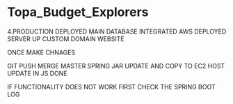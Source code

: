 # Topa_Budget_Explorers


4.PRODUCTION DEPLOYED
MAIN DATABASE INTEGRATED AWS DEPLOYED SERVER UP CUSTOM DOMAIN WEBSITE




ONCE MAKE CHNAGES

GIT PUSH MERGE MASTER
SPRING JAR UPDATE AND COPY TO EC2
HOST UPDATE IN JS
DONE


IF FUNCTIONALITY DOES NOT WORK FIRST CHECK THE SPRING BOOT LOG
